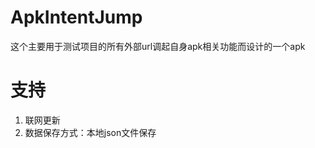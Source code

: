 # ApkIntentJump

这个主要用于测试项目的所有外部url调起自身apk相关功能而设计的一个apk


# 支持
 1. 联网更新  
 2. 数据保存方式：本地json文件保存  


